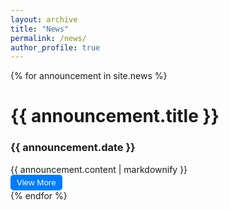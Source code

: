 ```yaml
---
layout: archive
title: "News"
permalink: /news/
author_profile: true
---
```


{% for announcement in site.news %}
    <div class="news">
        <h1>{{ announcement.title }}</h1>
        <h3>{{ announcement.date }}</h3>
        <div class="announcement-content" id="announcement-{{ forloop.index }}">
            {{ announcement.content | markdownify }}
        </div>
        <button onclick="toggleContent('announcement-{{ forloop.index }}')" class="view-more-btn">View More</button>
    </div>
{% endfor %}

<script>
function toggleContent(id) {
    var content = document.getElementById(id);
    var btn = content.nextElementSibling;

    if (content.classList.contains('truncate')) {
        content.classList.remove('truncate');
        btn.textContent = 'View Less';
    } else {
        content.classList.add('truncate');
        btn.textContent = 'View More';
    }
}
</script>

<style>
.announcement-content.truncate {
    max-height: 100px;
    overflow: hidden;
}
.view-more-btn {
    background-color: #007bff;
    color: white;
    padding: 5px 10px;
    border: none;
    border-radius: 5px;
    cursor: pointer;
}
.view-more-btn:hover {
    background-color: #0056b3;
}
</style>
